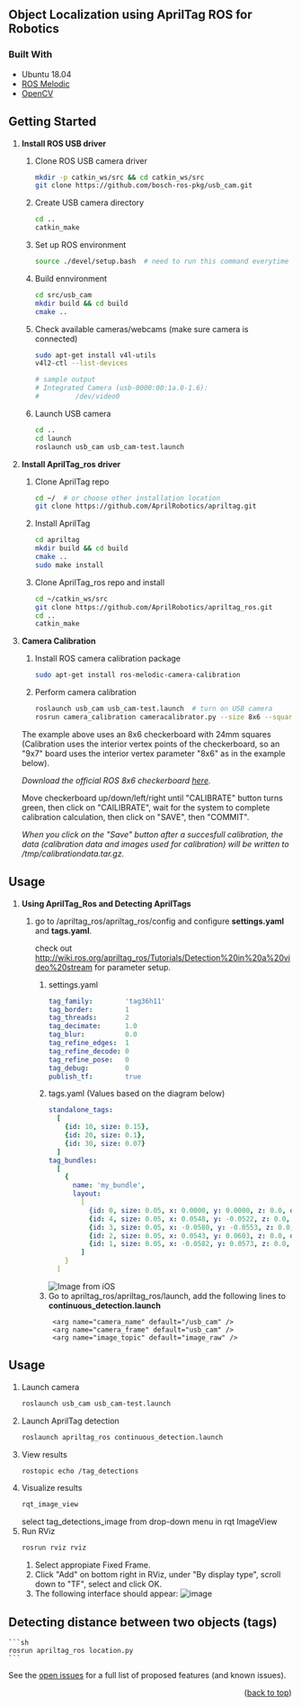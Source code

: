 <!-- ABOUT THE PROJECT -->
## Object Localization using AprilTag ROS for Robotics


### Built With

* Ubuntu 18.04
* [ROS Melodic](http://wiki.ros.org/melodic/Installation/Ubuntu)
* [OpenCV](https://docs.opencv.org/3.4/d7/d9f/tutorial_linux_install.html)



<!-- GETTING STARTED -->
## Getting Started
1. **Install ROS USB driver**

    1. Clone ROS USB camera driver
        ```sh
       mkdir -p catkin_ws/src && cd catkin_ws/src
       git clone https://github.com/bosch-ros-pkg/usb_cam.git
       ```
    2. Create USB camera directory
       ```sh
       cd ..
       catkin_make
       ```
    3. Set up ROS environment
       ```sh
       source ./devel/setup.bash  # need to run this command everytime a new terminal window is opened
       ```
    4. Build ennvironment
       ```sh
       cd src/usb_cam
       mkdir build && cd build
       cmake ..
       ```
    5. Check available cameras/webcams (make sure camera is connected)
        ```sh
        sudo apt-get install v4l-utils
        v4l2-ctl --list-devices

        # sample output
        # Integrated Camera (usb-0000:00:1a.0-1.6):
        #         /dev/video0
        ```
    6. Launch USB camera
        ```sh
        cd ..
        cd launch
        roslaunch usb_cam usb_cam-test.launch
        ```
2. **Install AprilTag_ros driver**
    1. Clone AprilTag repo
        ```sh
        cd ~/  # or choose other installation location
        git clone https://github.com/AprilRobotics/apriltag.git
        ```
    2. Install AprilTag
        ```sh
        cd apriltag
        mkdir build && cd build
        cmake ..
        sudo make install
        ```
    3. Clone AprilTag_ros repo and install
        ```sh
        cd ~/catkin_ws/src
        git clone https://github.com/AprilRobotics/apriltag_ros.git
        cd ..
        catkin_make
        ```
3. **Camera Calibration**
    1. Install ROS camera calibration package
        ```sh
        sudo apt-get install ros-melodic-camera-calibration
        ```
    2. Perform camera calibration
        ```sh
        roslaunch usb_cam usb_cam-test.launch  # turn on USB camera
        rosrun camera_calibration cameracalibrator.py --size 8x6 --square 0.024 image:=/usb_cam/image_raw camera:=/usb_cam
        ```
    The example above uses an 8x6 checkerboard with 24mm squares (Calibration uses the interior vertex points of the checkerboard, so an "9x7" board uses the interior vertex parameter "8x6" as in the example below). 

    _Download the official ROS 8x6 checkerboard [here](http://wiki.ros.org/camera_calibration/Tutorials/MonocularCalibration?action=AttachFile&do=view&target=check-108.pdf)._

    Move checkerboard up/down/left/right until "CALIBRATE" button turns green, then click on "CAILIBRATE", wait for the system to complete calibration calculation, then click on "SAVE", then "COMMIT".

    _When you click on the "Save" button after a succesfull calibration, the data (calibration data and images used for calibration) will be written to /tmp/calibrationdata.tar.gz._

## Usage
1. **Using AprilTag_Ros and Detecting AprilTags**
    1. go to /apriltag_ros/apriltag_ros/config and configure **settings.yaml** and **tags.yaml**.
    
        check out http://wiki.ros.org/apriltag_ros/Tutorials/Detection%20in%20a%20video%20stream for parameter setup.

        1. settings.yaml 
            ```yaml
            tag_family:        'tag36h11'
            tag_border:        1 
            tag_threads:       2 
            tag_decimate:      1.0 
            tag_blur:          0.0 
            tag_refine_edges:  1 
            tag_refine_decode: 0 
            tag_refine_pose:   0 
            tag_debug:         0 
            publish_tf:        true
            ```
        2. tags.yaml (Values based on the diagram below)
            ```yaml
            standalone_tags:
              [
                {id: 10, size: 0.15},
                {id: 20, size: 0.1},
                {id: 30, size: 0.07}
              ]
            tag_bundles:
              [
                {
                  name: 'my_bundle',
                  layout:
                    [
                      {id: 0, size: 0.05, x: 0.0000, y: 0.0000, z: 0.0, qw: 1.0, qx: 0.0, qy: 0.0, qz: 0.0},
                      {id: 4, size: 0.05, x: 0.0548, y: -0.0522, z: 0.0, qw: 1.0, qx: 0.0, qy: 0.0, qz: 0.0},
                      {id: 3, size: 0.05, x: -0.0580, y: -0.0553, z: 0.0, qw: 1.0, qx: 0.0, qy: 0.0, qz: 0.0},
                      {id: 2, size: 0.05, x: 0.0543, y: 0.0603, z: 0.0, qw: 1.0, qx: 0.0, qy: 0.0, qz: 0.0},
                      {id: 1, size: 0.05, x: -0.0582, y: 0.0573, z: 0.0, qw: 1.0, qx: 0.0, qy: 0.0, qz: 0.0}
                    ]
                }
              ]
              ```
              ![Image from iOS](https://user-images.githubusercontent.com/107154811/193395390-64fb8e61-8caa-4620-9a18-d40dadf45851.jpg)
        3. Go to apriltag_ros/apriltag_ros/launch, add the following lines to **continuous_detection.launch**
            ```launch
             <arg name="camera_name" default="/usb_cam" />
             <arg name="camera_frame" default="usb_cam" />  
             <arg name="image_topic" default="image_raw" />
             ```
         

## Usage
1. Launch camera
    ```sh
    roslaunch usb_cam usb_cam-test.launch
    ```
2. Launch AprilTag detection
    ```sh
    roslaunch apriltag_ros continuous_detection.launch
    ```
3. View results
    ```sh
    rostopic echo /tag_detections
    ```
4. Visualize results
    ```sh
    rqt_image_view
    ```
    select tag_detections_image from drop-down menu in rqt ImageView
5. Run RViz
    ```sh
    rosrun rviz rviz
    ```
    1. Select appropiate Fixed Frame.
    2. Click "Add" on bottom right in RViz, under "By display type", scroll down to "TF", select and click OK.
    3. The following interface should appear:
    ![image](https://user-images.githubusercontent.com/107154811/193395706-a692427b-5fc0-4f4f-8c2b-cedd928a8de3.png)






<!-- Distance -->
## Detecting distance between two objects (tags)
    ```sh
    rosrun apriltag_ros location.py
    ```








See the [open issues](https://github.com/github_username/repo_name/issues) for a full list of proposed features (and known issues).

<p align="right">(<a href="#readme-top">back to top</a>)</p>

